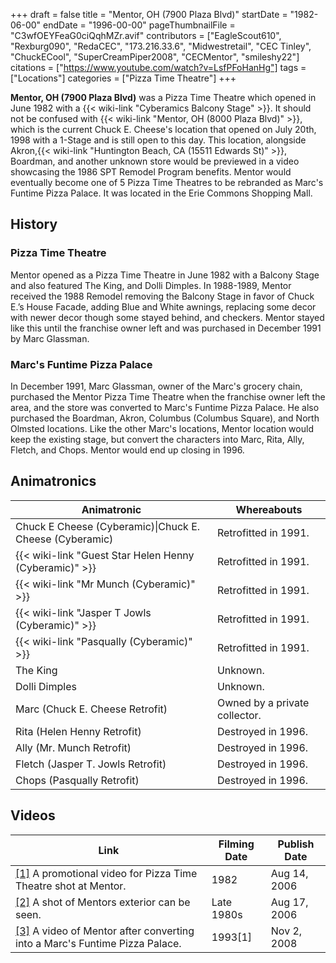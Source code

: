 +++
draft = false
title = "Mentor, OH (7900 Plaza Blvd)"
startDate = "1982-06-00"
endDate = "1996-00-00"
pageThumbnailFile = "C3wfOEYFeaG0ciQqhMZr.avif"
contributors = ["EagleScout610", "Rexburg090", "RedaCEC", "173.216.33.6", "Midwestretail", "CEC Tinley", "ChuckECool", "SuperCreamPiper2008", "CECMentor", "smileshy22"]
citations = ["https://www.youtube.com/watch?v=LsfPFoHanHg"]
tags = ["Locations"]
categories = ["Pizza Time Theatre"]
+++

**Mentor, OH (7900 Plaza Blvd)** was a Pizza Time Theatre which opened in June 1982 with a {{< wiki-link "Cyberamics Balcony Stage" >}}. It should not be confused with {{< wiki-link "Mentor, OH (8000 Plaza Blvd)" >}}, which is the current Chuck E. Cheese's location that opened on July 20th, 1998 with a 1-Stage and is still open to this day. This location, alongside Akron,{{< wiki-link "Huntington Beach, CA (15511 Edwards St)" >}}, Boardman, and another unknown store would be previewed in a video showcasing the 1986 SPT Remodel Program benefits. Mentor would eventually become one of 5 Pizza Time Theatres to be rebranded as Marc's Funtime Pizza Palace. It was located in the Erie Commons Shopping Mall.

## History

### Pizza Time Theatre

Mentor opened as a Pizza Time Theatre in June 1982 with a Balcony Stage and also featured The King, and Dolli Dimples. In 1988-1989, Mentor received the 1988 Remodel removing the Balcony Stage in favor of Chuck E.’s House Facade, adding Blue and White awnings, replacing some decor with newer decor though some stayed behind, and checkers. Mentor stayed like this until the franchise owner left and was purchased in December 1991 by Marc Glassman.

### Marc's Funtime Pizza Palace

In December 1991, Marc Glassman, owner of the Marc's grocery chain, purchased the Mentor Pizza Time Theatre when the franchise owner left the area, and the store was converted to Marc's Funtime Pizza Palace. He also purchased the Boardman, Akron, Columbus (Columbus Square), and North Olmsted locations. Like the other Marc's locations, Mentor location would keep the existing stage, but convert the characters into Marc, Rita, Ally, Fletch, and Chops. Mentor would end up closing in 1996.

## Animatronics

| Animatronic                                                  | Whereabouts                   |
|--------------------------------------------------------------|-------------------------------|
| Chuck E Cheese (Cyberamic)\|Chuck E. Cheese (Cyberamic)      | Retrofitted in 1991.          |
| {{< wiki-link "Guest Star Helen Henny (Cyberamic)" >}} | Retrofitted in 1991.          |
| {{< wiki-link "Mr Munch (Cyberamic)" >}}               | Retrofitted in 1991.          |
| {{< wiki-link "Jasper T Jowls (Cyberamic)" >}}         | Retrofitted in 1991.          |
| {{< wiki-link "Pasqually (Cyberamic)" >}}              | Retrofitted in 1991.          |
| The King                                                     | Unknown.                      |
| Dolli Dimples                                                | Unknown.                      |
| Marc (Chuck E. Cheese Retrofit)                              | Owned by a private collector. |
| Rita (Helen Henny Retrofit)                                  | Destroyed in 1996.            |
| Ally (Mr. Munch Retrofit)                                    | Destroyed in 1996.            |
| Fletch (Jasper T. Jowls Retrofit)                            | Destroyed in 1996.            |
| Chops (Pasqually Retrofit)                                   | Destroyed in 1996.            |

## Videos

| Link                                                                                                                        | Filming Date | Publish Date |
|-----------------------------------------------------------------------------------------------------------------------------|--------------|--------------|
| [\[1\]](https://www.youtube.com/watch?v=MYIUxp9TTuw) A promotional video for Pizza Time Theatre shot at Mentor.             | 1982         | Aug 14, 2006 |
| [\[2\]](https://www.youtube.com/watch?v=NU1GTxmEDps) A shot of Mentors exterior can be seen.                                | Late 1980s   | Aug 17, 2006 |
| [\[3\]](https://www.youtube.com/watch?v=LsfPFoHanHg) A video of Mentor after converting into a Marc's Funtime Pizza Palace. | 1993\[1]     | Nov 2, 2008  |